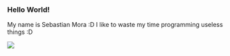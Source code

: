 ### Hello World!
My name is Sebastian Mora :D
I like to waste my time programming useless things :D

<a href="https://github.com/Bastian110">
  <img align="center" src="https://github-readme-stats.vercel.app/api/top-langs/?username=Bastian1110&layout=compact&theme=chartreuse-dark&langs_count=8" />
</a>
